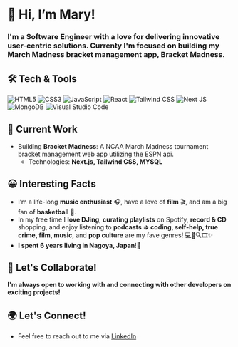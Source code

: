 # 👋 Hi, I’m Mary!
### I'm a **Software Engineer** with a love for **delivering innovative user-centric solutions**. Currenty I'm focused on building my March Madness bracket management app, **Bracket Madness**.

## 🛠 Tech & Tools
![HTML5](https://img.shields.io/badge/html5-%23E34F26.svg?style=for-the-badge&logo=html5&logoColor=white)
![CSS3](https://img.shields.io/badge/css3-%231572B6.svg?style=for-the-badge&logo=css3&logoColor=white)
![JavaScript](https://img.shields.io/badge/javascript-%23323330.svg?style=for-the-badge&logo=javascript&logoColor=%23F7DF1E)
![React](https://img.shields.io/badge/react-%2361DAFB.svg?style=for-the-badge&logo=react&logoColor=black)
![Tailwind CSS](https://img.shields.io/badge/tailwindcss-%2338B2AC.svg?style=for-the-badge&logo=tailwind-css&logoColor=white)
![Next JS](https://img.shields.io/badge/next.js-%23000000.svg?style=for-the-badge&logo=nextdotjs&logoColor=white)
![MongoDB](https://img.shields.io/badge/mongodb-%2347A248.svg?style=for-the-badge&logo=mongodb&logoColor=white)
![Visual Studio Code](https://img.shields.io/badge/Visual_Studio_Code-%23007ACC.svg?style=for-the-badge&logo=visual-studio-code&logoColor=white)

## 🔭 Current Work
- Building **Bracket Madness**:  A NCAA March Madness tournament bracket management web app utilizing the ESPN api.
  - Technologies: **Next.js, Tailwind CSS, MYSQL**  
<!---
- Building **[flowmode](https://github.com/ma-boles/flowmode)**: A web app that promotes productivity and wellness by utilizing Spotify audio.
   - Technologies: **Next.js, Tailwind CSS, MongoDB*** --->

## 😀 Interesting Facts
- I’m a life-long **music enthusiast** 🎧, have a love of **film** 🎬, and am a big fan of **basketball** 🏀.
- In my free time I **love DJing**, **curating playlists** on Spotify, **record & CD** shopping, and enjoy listening to **podcasts => coding, self-help, true crime, film, music**, and **pop culture** are my fave genres! 💻🍎🔍🎞️✨
- **I spent 6 years living in Nagoya, Japan**!🌸

## 🤝 Let's Collaborate!
**I'm always open to working with and connecting with other developers on exciting projects!**

## 🌍 Let's Connect!
- Feel free to reach out to me via [LinkedIn](https://www.linkedin.com/in/mary-boles)


<!---
ma-boles/ma-boles is a ✨ special ✨ repository because its `README.md` (this file) appears on your GitHub profile.
You can click the Preview link to take a look at your changes.
--->

